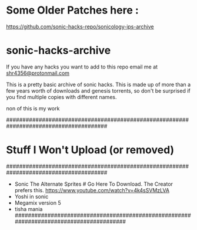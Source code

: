 # Some Older Patches here :
https://github.com/sonic-hacks-repo/sonicology-ips-archive
# sonic-hacks-archive
If you have any hacks you want to add to this repo email me at shr4356@protonmail.com

This is a pretty basic archive of sonic hacks. This is made up of more than a few years worth of downloads and genesis torrents, so don't be surprised if you find multiple copies with different names. 

non of this is my work

#######################################################################################
# Stuff I Won't Upload (or removed) ###################################################
#######################################################################################
* Sonic The Alternate Sprites # Go Here To Download. The Creator prefers this. 
   https://www.youtube.com/watch?v=4k4sSVMzLVA
* Yoshi in sonic
* Megamix version 5
* tisha mania
########################################################################################
